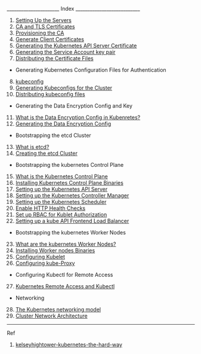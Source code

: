 ______________________ Index ___________________________

1. [Setting Up the Servers](1.setting_up_the_servers.md)
2. [CA and TLS Certificates](2.CA_and_TLS_certificates.md)       
3. [Provisioning the CA](3.provisioning_the_CA.md)
4. [Generate Client Certificates](4.generate_client_certficates.md)
5. [Generating the Kubernetes API Server Certificate](5.generating_kubernetes_api_server_certificates.md)
6. [Generating the Service Account key pair](6.generating_service_account_key_pair.md)
7. [Distributing the Certificate Files](7.distributing_the_certificate_files.md)

- Generating Kubernetes Configuration Files for Authentication

8. [kubeconfig](8.kubeconfigs.md)
9. [Generating Kubeconfigs for the Cluster](9.generating_kubeconfigs_for_the_cluster.md)
10. [Distributing kubeconfig files](10.distributing_kubeconfig_files.md)

- Generating the Data Encryption Config and Key

11. [What is the Data Encryption Config in Kubenretes?](11.data_encryption_config.md)
12. [Generating the Data Encryption Config](12.generating_data_encryption_config.md)

- Bootstrapping the etcd Cluster

13. [What is etcd?](13.what_is_etcd%3F.md) 
14. [Creating the etcd Cluster](14.creating_the_etcd_cluster.md)

- Bootstrapping the kubernetes Control Plane

15. [What is the Kubernetes Control Plane](15.what_is_k8s_control_plane.md)
16. [Installing Kubernetes Control Plane Binaries](16.installing_kubernetes_control_plane_binaries.md)
17. [Setting up the Kubernetes API Server](17.setting_up_the_k8s_api_server.md)
18. [Setting up the Kubernetes Controller Manager](18.setting_up_the_k8s_controller_manager.md)
19. [Setting up the Kubernetes Scheduler](19.setting_up_the_k8s_scheduler.md)
20. [Enable HTTP Health Checks](20.enable_http_health_checks.md)
21. [Set up RBAC for Kublet Authorization](21.setup_rbac_for_kublet_authorization.md)
22. [Setting up a kube API Frontend Load Balancer](22.setting_up_kube_api_frontend_load_balancer.md)

- Bootstrapping the kubernetes Worker Nodes

23. [What are the kubernetes Worker Nodes?](23.what_are_k8s_worker_nodes.md)
24. [Installing Worker nodes Binaries](24.installing_worker_node_binaries.md)
25. [Configuring Kubelet](25.configuring_kubelet.md)
26. [Configuring kube-Proxy](26.configuring_kube_proxy.md)

- Configuring Kubectl for Remote Access

27. [Kubernetes Remote Access and Kubectl](27.k8s_remote_access_and_kubectl.md)

- Networking

28. [The Kubernetes networking model](28.k8s_networking_model.md)
29. [Cluster Network Architecture](29.cluster_network_architecture.md)














---
Ref
1) [kelseyhightower-kubernetes-the-hard-way](https://github.com/kelseyhightower/kubernetes-the-hard-way)